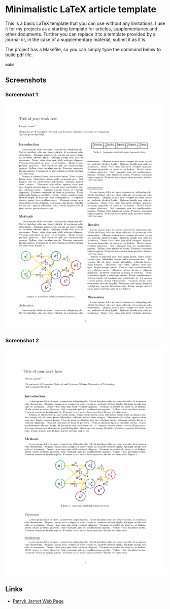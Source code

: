 # Minimalistic LaTeX article template
This is a basic LaTeX template that you can use without any limitations.
I use it for my projects as a starting template for articles, supplementaries and other documents.
Further you can replace it to a template provided by a journal or, in the case of a supplementary material, submit it as it is.

The project has a Makefile, so you can simply type the command below to build pdf file.

```[bash]
make
```

## Screenshots

### Screenshot 1
![Screenshot 1](https://raw.githubusercontent.com/patryk-jarnot/Mini-LaTeX-article-template/refs/heads/main/screenshots/mini_template_twocolumn-0.png)

### Screenshot 2
![Screenshot 2](https://raw.githubusercontent.com/patryk-jarnot/Mini-LaTeX-article-template/refs/heads/main/screenshots/mini_template_onecolumn-0.png)

## Links
* [Patryk Jarnot Web Page](https://www.pjarnot.com)


